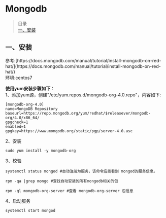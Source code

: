 # Mongodb #
>目录<br>
>[一、安装](1#)

<h2 id="1#">一、安装</h2>
参考:[https://docs.mongodb.com/manual/tutorial/install-mongodb-on-red-hat/](https://docs.mongodb.com/manual/tutorial/install-mongodb-on-red-hat/)<br>
环境:centos7<br>

**使用yum安装步骤如下**：<br>
1、添加yum源，创建"/etc/yum.repos.d/mongodb-org-4.0.repo"，内容如下:

	[mongodb-org-4.0]
	name=MongoDB Repository
	baseurl=https://repo.mongodb.org/yum/redhat/$releasever/mongodb-org/4.0/x86_64/
	gpgcheck=1
	enabled=1
	gpgkey=https://www.mongodb.org/static/pgp/server-4.0.asc

2、安装

	sudo yum install -y mongodb-org

3、校验
  
    systemctl status mongod #自动注册为服务，该命令应能看到 mongod的服务信息。

    rpm -qa |grep mongo #查找自动安装的所有mongodb相关的包

    rpm -ql mongodb-org-server #查看 mongodb-org-server 包信息

4、启动服务

	systemctl start mongod

